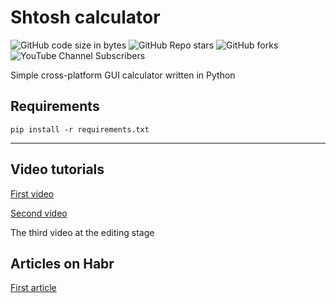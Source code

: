 # Shtosh calculator

![GitHub code size in bytes](https://img.shields.io/github/languages/code-size/lesskop/shtosh-calculator)
![GitHub Repo stars](https://img.shields.io/github/stars/lesskop/shtosh-calculator?style=social)
![GitHub forks](https://img.shields.io/github/forks/lesskop/shtosh-calculator?style=social)
![YouTube Channel Subscribers](https://img.shields.io/youtube/channel/subscribers/UCWNlTmzBisvogxKQMV-lhRw?style=social)


Simple cross-platform GUI calculator written in Python

## Requirements

`pip install -r requirements.txt`

---

## Video tutorials

[First video](https://youtu.be/q3ma5waVGb0)

[Second video](https://youtu.be/z5WbSgIJU_s)

The third video at the editing stage

## Articles on Habr

[First article](https://habr.com/p/586730/)